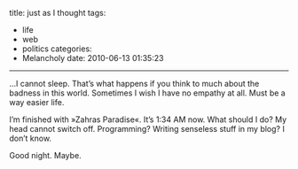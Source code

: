 title: just as I thought
tags:
  - life
  - web
  - politics
categories:
  - Melancholy
date: 2010-06-13 01:35:23
---

…I cannot sleep. That&#8217;s what happens if you think to much about the badness in this world. Sometimes I wish I have no empathy at all. Must be a way easier life.

I&#8217;m finished with »Zahras Paradise«. It&#8217;s 1:34 AM now. What should I do? My head cannot switch off. Programming? Writing senseless stuff in my blog? I don&#8217;t know.

Good night. Maybe.
